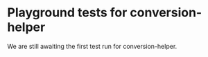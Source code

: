 # Playground tests for conversion-helper
We are still awaiting the first test run for conversion-helper.
